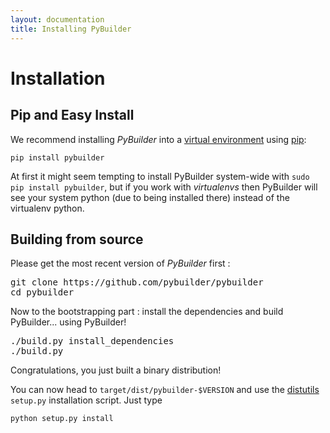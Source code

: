 ```yaml
---
layout: documentation
title: Installing PyBuilder
---
```


# Installation

## Pip and Easy Install

We recommend installing *PyBuilder* into a [virtual environment](http://pypi.python.org/pypi/virtualenv) using
[pip](http://pypi.python.org/pypi/pip):

<pre><code>pip install pybuilder</code></pre>

<div class="alert alert-warning">
At first it might seem tempting to install PyBuilder system-wide with <code>sudo pip install pybuilder</code>,
but if you work with <em>virtualenvs</em> then PyBuilder will see your system python (due to being installed there)
instead of the virtualenv python.
</div>

## Building from source

Please get the most recent version of *PyBuilder* first :

<pre>
git clone https://github.com/pybuilder/pybuilder
cd pybuilder
</pre>

Now to the bootstrapping part : install the dependencies and build PyBuilder... using PyBuilder!

<pre>
./build.py install_dependencies
./build.py
</pre>

Congratulations, you just built a binary distribution!

You can now head to ```target/dist/pybuilder-$VERSION```
and use the [distutils](http://docs.python.org/distutils/index.html) ```setup.py``` installation script.
Just type
<pre><code>python setup.py install</code></pre>
